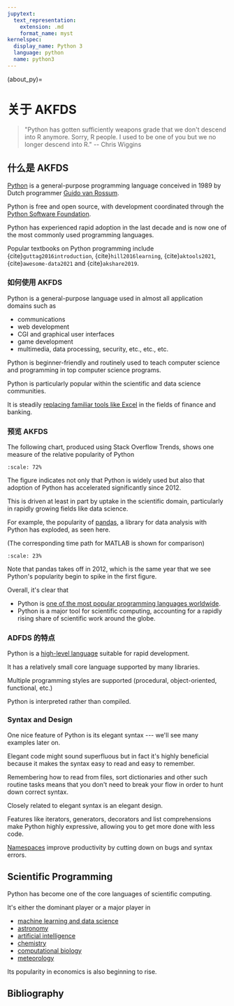 ```yaml
---
jupytext:
  text_representation:
    extension: .md
    format_name: myst
kernelspec:
  display_name: Python 3
  language: python
  name: python3
---
```


(about_py)=

# 关于 AKFDS

> \"Python has gotten sufficiently weapons grade that we don't descend
> into R anymore. Sorry, R people. I used to be one of you but we no
> longer descend into R.\" -- Chris Wiggins


## 什么是 AKFDS

[Python](https://www.python.org) is a general-purpose programming
language conceived in 1989 by Dutch programmer [Guido van
Rossum](https://en.wikipedia.org/wiki/Guido_van_Rossum).

Python is free and open source, with development coordinated through the
[Python Software Foundation](https://www.python.org/psf/).

Python has experienced rapid adoption in the last decade and is now one
of the most commonly used programming languages.

Popular textbooks on Python programming include {cite}`guttag2016introduction`, {cite}`hill2016learning`, {cite}`aktools2021`, {cite}`awesome-data2021` and {cite}`akshare2019`.

### 如何使用 AKFDS

Python is a general-purpose language used in almost all application domains
such as

-   communications
-   web development
-   CGI and graphical user interfaces
-   game development
-   multimedia, data processing, security, etc., etc., etc.

Python is beginner-friendly and routinely used to teach computer science and
programming in top computer science programs.

Python is particularly popular within the scientific and data science
communities.

It is steadily [replacing familiar tools like
Excel](https://news.efinancialcareers.com/us-en/3002556/python-replaced-excel-banking)
in the fields of finance and banking.

### 预览 AKFDS

The following chart, produced using Stack Overflow Trends, shows one
measure of the relative popularity of Python

```{figure} /_static/lecture_specific/about_py/python_vs_matlab.png
:scale: 72%
```

The figure indicates not only that Python is widely used but also that
adoption of Python has accelerated significantly since 2012.

This is driven at least in part by uptake in the scientific
domain, particularly in rapidly growing fields like data science.

For example, the popularity of [pandas](http://pandas.pydata.org/), a
library for data analysis with Python has exploded, as seen here.

(The corresponding time path for MATLAB is shown for comparison)

```{figure} /_static/lecture_specific/about_py/pandas_vs_matlab.png
:scale: 23%
```

Note that pandas takes off in 2012, which is the same year that we see
Python\'s popularity begin to spike in the first figure.

Overall, it\'s clear that

-   Python is [one of the most popular programming languages worldwide](http://spectrum.ieee.org/computing/software/the-2017-top-programming-languages).
-   Python is a major tool for scientific computing, accounting for a
    rapidly rising share of scientific work around the globe.

### ADFDS 的特点

Python is a [high-level language](https://en.wikipedia.org/wiki/High-level_programming_language)
suitable for rapid development.

It has a relatively small core language supported by many libraries.

Multiple programming styles are supported (procedural, object-oriented, functional, etc.)

Python is interpreted rather than compiled.

### Syntax and Design

One nice feature of Python is its elegant syntax --- we\'ll see many
examples later on.

Elegant code might sound superfluous but in fact it\'s highly beneficial
because it makes the syntax easy to read and easy to remember.

Remembering how to read from files, sort dictionaries and other such
routine tasks means that you don\'t need to break your flow in order to
hunt down correct syntax.

Closely related to elegant syntax is an elegant design.

Features like iterators, generators, decorators and list comprehensions
make Python highly expressive, allowing you to get more done with less
code.

[Namespaces](https://en.wikipedia.org/wiki/Namespace) improve
productivity by cutting down on bugs and syntax errors.

## Scientific Programming

Python has become one of the core languages of scientific computing.

It\'s either the dominant player or a major player in

-   [machine learning and data science](http://scikit-learn.org/stable/)
-   [astronomy](http://www.astropy.org/)
-   [artificial intelligence](https://wiki.python.org/moin/PythonForArtificialIntelligence)
-   [chemistry](http://chemlab.github.io/chemlab/)
-   [computational biology](http://biopython.org/wiki/Main_Page)
-   [meteorology](https://pypi.org/project/meteorology/)

Its popularity in economics is also beginning to rise.

## Bibliography

```{bibliography} ../_bibliography/references.bib
```
